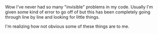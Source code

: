 Wow I've never had so many "invisible" problems in my code.  Usually I'm given some kind of error to go off of but this has been completely going through line by line and looking for little things.

I'm realizing how not obvious some of these things are to me.
